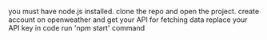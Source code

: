you must have node.js installed.
clone the repo and open the project.
create account on openweather and get your API for fetching data
replace your API key in code
run 'npm start' command
